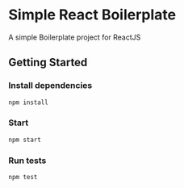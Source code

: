 # Simple React Boilerplate
A simple Boilerplate project for ReactJS

## Getting Started
### Install dependencies
```bash
npm install
```

### Start
```bash
npm start
```

### Run tests
```bash
npm test
```
